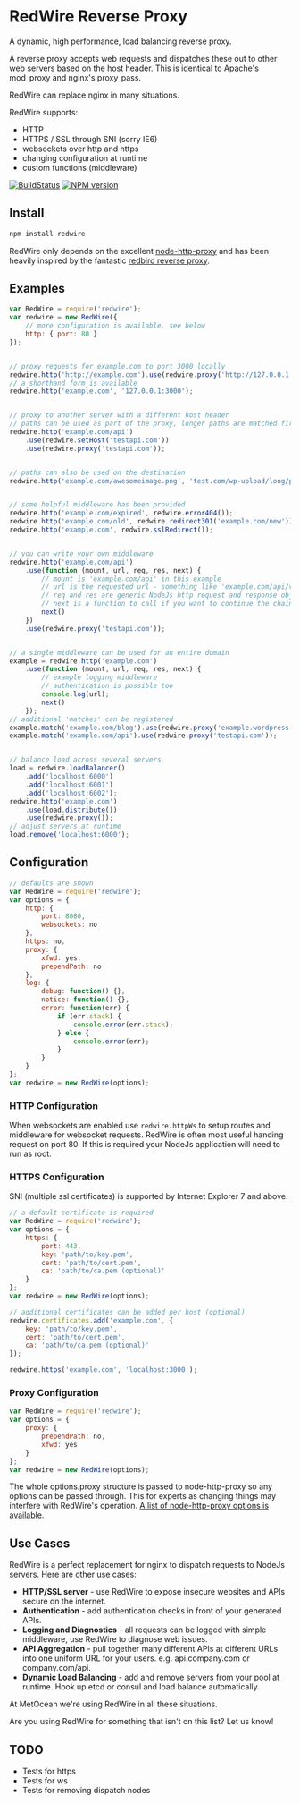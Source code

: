 # RedWire Reverse Proxy

A dynamic, high performance, load balancing reverse proxy.

A reverse proxy accepts web requests and dispatches these out to other web servers based on the host header. This is identical to Apache's mod_proxy and nginx's proxy_pass.

RedWire can replace nginx in many situations.

RedWire supports:
- HTTP
- HTTPS / SSL through SNI (sorry IE6)
- websockets over http and https
- changing configuration at runtime
- custom functions (middleware)

[![BuildStatus](https://secure.travis-ci.org/metocean/redwire.png?branch=master)](http://travis-ci.org/metocean/redwire)
[![NPM version](https://badge.fury.io/js/redwire.svg)](http://badge.fury.io/js/redwire)

## Install

```sh
npm install redwire
```

RedWire only depends on the excellent [node-http-proxy](https://github.com/nodejitsu/node-http-proxy) and has been heavily inspired by the fantastic [redbird reverse proxy](https://github.com/OptimalBits/redbird).

## Examples

```js
var RedWire = require('redwire');
var redwire = new RedWire({
    // more configuration is available, see below
    http: { port: 80 }
});


// proxy requests for example.com to port 3000 locally
redwire.http('http://example.com').use(redwire.proxy('http://127.0.0.1:3000'));
// a shorthand form is available
redwire.http('example.com', '127.0.0.1:3000');


// proxy to another server with a different host header
// paths can be used as part of the proxy, longer paths are matched first
redwire.http('example.com/api')
    .use(redwire.setHost('testapi.com'))
    .use(redwire.proxy('testapi.com'));


// paths can also be used on the destination
redwire.http('example.com/awesomeimage.png', 'test.com/wp-upload/long/path/IMG0234.png');


// some helpful middleware has been provided
redwire.http('example.com/expired', redwire.error404());
redwire.http('example.com/old', redwire.redirect301('example.com/new'));
redwire.http('example.com', redwire.sslRedirect());


// you can write your own middleware
redwire.http('example.com/api')
    .use(function (mount, url, req, res, next) {
        // mount is 'example.com/api' in this example
        // url is the requested url - something like 'example.com/api/v0/user'
        // req and res are generic NodeJs http request and response objects
        // next is a function to call if you want to continue the chain
        next()
    })
    .use(redwire.proxy('testapi.com'));


// a single middleware can be used for an entire domain
example = redwire.http('example.com')
    .use(function (mount, url, req, res, next) {
        // example logging middleware
        // authentication is possible too
        console.log(url);
        next()
    });
// additional 'matches' can be registered
example.match('example.com/blog').use(redwire.proxy('example.wordpress.com'));
example.match('example.com/api').use(redwire.proxy('testapi.com'));


// balance load across several servers
load = redwire.loadBalancer()
    .add('localhost:6000')
    .add('localhost:6001')
    .add('localhost:6002');
redwire.http('example.com')
    .use(load.distribute())
    .use(redwire.proxy());
// adjust servers at runtime
load.remove('localhost:6000');
```

## Configuration

```js
// defaults are shown
var RedWire = require('redwire');
var options = {
    http: {
        port: 8080,
        websockets: no
    },
    https: no,
    proxy: {
        xfwd: yes,
        prependPath: no
    },
    log: {
        debug: function() {},
        notice: function() {},
        error: function(err) {
            if (err.stack) {
                console.error(err.stack);
            } else {
                console.error(err);
            }
        }
    }
};
var redwire = new RedWire(options);
```

### HTTP Configuration

When websockets are enabled use `redwire.httpWs` to setup routes and middleware for websocket requests.
RedWire is often most useful handing request on port 80. If this is required your NodeJs application will need to run as root.

### HTTPS Configuration

SNI (multiple ssl certificates) is supported by Internet Explorer 7 and above.

```js
// a default certificate is required
var RedWire = require('redwire');
var options = {
    https: {
        port: 443,
        key: 'path/to/key.pem',
        cert: 'path/to/cert.pem',
        ca: 'path/to/ca.pem (optional)'
    }
};
var redwire = new RedWire(options);

// additional certificates can be added per host (optional)
redwire.certificates.add('example.com', {
    key: 'path/to/key.pem',
    cert: 'path/to/cert.pem',
    ca: 'path/to/ca.pem (optional)'
});

redwire.https('example.com', 'localhost:3000');
```

### Proxy Configuration

```js
var RedWire = require('redwire');
var options = {
    proxy: {
        prependPath: no,
        xfwd: yes
    }
};
var redwire = new RedWire(options);
```

The whole options.proxy structure is passed to node-http-proxy so any options can be passed through. This for experts as changing things may interfere with RedWire's operation. [A list of node-http-proxy options is available](https://github.com/nodejitsu/node-http-proxy#options).

## Use Cases

RedWire is a perfect replacement for nginx to dispatch requests to NodeJs servers. Here are other use cases:

- **HTTP/SSL server** - use RedWire to expose insecure websites and APIs secure on the internet.
- **Authentication** - add authentication checks in front of your generated APIs.
- **Logging and Diagnostics** - all requests can be logged with simple middleware, use RedWire to diagnose web issues.
- **API Aggregation** - pull together many different APIs at different URLs into one uniform URL for your users. e.g. api.company.com or company.com/api.
- **Dynamic Load Balancing** - add and remove servers from your pool at runtime. Hook up etcd or consul and load balance automatically.

At MetOcean we're using RedWire in all these situations.

Are you using RedWire for something that isn't on this list? Let us know!


## TODO

- Tests for https
- Tests for ws
- Tests for removing dispatch nodes
